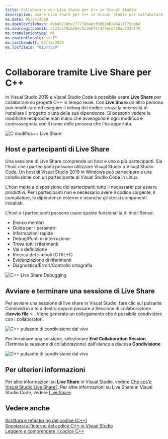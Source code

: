 ```yaml
---
title: Collaborare con Live Share per C++ in Visual Studio
description: Usare Live Share per C++ in Visual Studio per collaborare e condividere codice in tempo reale.
ms.date: 05/24/2019
ms.openlocfilehash: 0ebdd77d0e277778b48cf69024b24841f775d968
ms.sourcegitcommit: c123cc76bb2b6c5cde6f4c425ece420ac733bf70
ms.translationtype: MT
ms.contentlocale: it-IT
ms.lasthandoff: 04/14/2020
ms.locfileid: "81377280"
---
```

# <a name="collaborate-using-live-share-for-c"></a>Collaborare tramite Live Share per C++

In Visual Studio 2019 e Visual Studio Code è possibile usare **Live Share** per collaborare su progetti C++ in tempo reale. Con **Live Share** un'altra persona può modificare ed eseguire il debug del codice senza la necessità di installare il progetto o una delle sue dipendenze. Si possono vedere le modifiche reciproche man mano che avvengono e ogni modifica è contrassegnata con il nome della persona che l'ha apportata.

![C modifica&#43;&#43; Live Share](../ide/media/live-share-edit-cpp.png "Modifica delle condivisioni dal vivo in C")

## <a name="live-share-host-and-guests"></a>Host e partecipanti di Live Share

Una sessione di Live Share comprende un host e uno o più partecipanti. Sia l'host che i partecipanti possono utilizzare Visual Studio o Visual Studio Code. Un host di Visual Studio 2019 in Windows può partecipare a una condivisione con un partecipante di Visual Studio Code in Linux.

L'host mette a disposizione dei partecipanti tutto il necessario per essere produttivi. Per i partecipanti non è necessario avere il codice sorgente, il compilatore, le dipendenze esterne e neanche gli stessi componenti installati.

L'host e i partecipanti possono usare queste funzionalità di IntelliSense:

- Elenco membri
- Guida per i parametri
- Informazioni rapide
- Debug/Punti di interruzione
- Trova tutti i riferimenti
- Vai a definizione
- Ricerca dei simboli (CTRL+T)
- Evidenziazione di riferimenti
- Diagnostica/Errori/Controllo ortografia

![C&#43;&#43; Live Share Debugging](../ide/media/live-share-debug-cpp.png "Debug di condivisioni dal vivo in C")

## <a name="start-and-end-a-live-share-session"></a>Avviare e terminare una sessione di Live Share

Per avviare una sessione di live share in Visual Studio, fare clic sul pulsante Condividi in alto a destra oppure passare a Sessione di collaborazione di**avvio** **file** > . Viene generato un collegamento che è possibile condividere con i collaboratori.

![C&#43;&#43; pulsante di condivisione dal vivo](../ide/media/live-share-button-cpp.png "Pulsante di condivisione dal vivo")

Per terminare una sessione, selezionare **End Collaboration Session** (Termina la sessione di collaborazione) dall'elenco a discesa **Condivisione**.

![C&#43;&#43; pulsante di condivisione dal vivo](../ide/media/live-share-end-session-cpp.png "Pulsante di condivisione dal vivo")

## <a name="for-more-information"></a>Per ulteriori informazioni

Per altre informazioni su **Live Share** in Visual Studio, vedere [Che cos'è Visual Studio Live Share?](/visualstudio/liveshare/). Per altre informazioni su Live Share in Visual Studio Code, vedere [Live Share](https://marketplace.visualstudio.com/items?itemName=ms-vsliveshare.vsliveshare).

## <a name="see-also"></a>Vedere anche

[Scrittura e refactoring del codice (C++)](writing-and-refactoring-code-cpp.md)</br>
[Spostarsi all'interno del codice C++ in Visual Studio](navigate-code-cpp.md)</br>
[Leggere e comprendere il codice C++](read-and-understand-code-cpp.md)</br>
